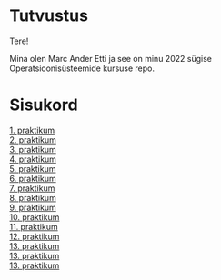# Tutvustus
Tere!

Mina olen Marc Ander Etti ja see on minu 2022 sügise Operatsioonisüsteemide kursuse repo. 
# Sisukord
[1. praktikum](https://github.com/marcanderetti/Opsysteemid2022/blob/main/1.%20praktikum/1.%20Praktikum.md)  
[2. praktikum](https://github.com/marcanderetti/Opsysteemid2022/blob/main/2.%20praktikum/2.%20Praktikum.md)  
[3. praktikum](https://github.com/marcanderetti/Opsysteemid2022/blob/main/3.%20praktikum/3.%20Praktikum.md)  
[4. praktikum](https://github.com/marcanderetti/Opsysteemid2022/blob/main/4.%20praktikum/4.%20praktikum.md)  
[5. praktikum](https://github.com/marcanderetti/Opsysteemid2022/blob/main/5.%20praktikum/5.%20praktikum.md)  
[6. praktikum](https://github.com/marcanderetti/Opsysteemid2022/blob/main/6.%20Praktikum/6.%20praktikum.md)  
[7. praktikum](https://github.com/marcanderetti/Opsysteemid2022/edit/main/7.%20Praktikum/7.%20praktikum.md)  
[8. praktikum](https://github.com/marcanderetti/Opsysteemid2022/blob/main/8.%20Praktikum/8.%20praktikum.md)  
[9. praktikum](https://github.com/marcanderetti/Opsysteemid2022/blob/main/9.%20Praktikum/9.%20praktikum.md)  
[10. praktikum](https://github.com/marcanderetti/Opsysteemid2022/blob/main/10.%20Praktikum/10.%20praktikum.md)  
[11. praktikum](https://github.com/marcanderetti/Opsysteemid2022/blob/main/11.%20Praktikum/11.%20praktikum.md)  
[12. praktikum](https://github.com/marcanderetti/Opsysteemid2022/blob/main/12.%20Praktikum/12.%20praktikum.md)  
[13. praktikum](https://github.com/marcanderetti/Opsysteemid2022/blob/main/13.%20Praktikum/13.%20praktikum.md)  
[13. praktikum](https://github.com/marcanderetti/Opsysteemid2022/blob/main/14.%20Praktikum/14.%20praktikum.md)  
[13. praktikum](https://github.com/marcanderetti/Opsysteemid2022/blob/main/15.%20Praktikum/15.%20praktikum.md)  
